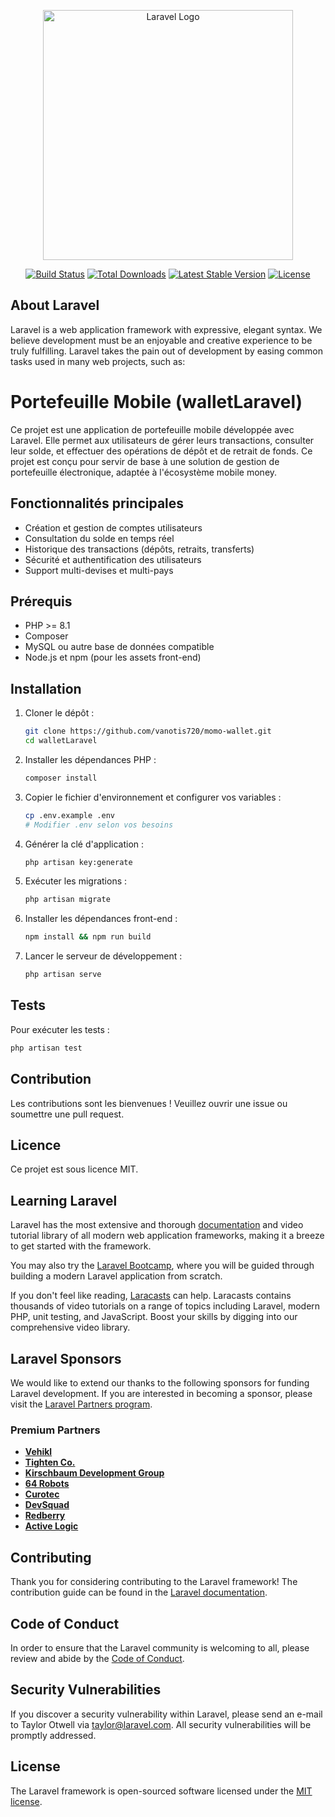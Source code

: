 <p align="center"><a href="https://laravel.com" target="_blank"><img src="https://raw.githubusercontent.com/laravel/art/master/logo-lockup/5%20SVG/2%20CMYK/1%20Full%20Color/laravel-logolockup-cmyk-red.svg" width="400" alt="Laravel Logo"></a></p>

<p align="center">
<a href="https://github.com/laravel/framework/actions"><img src="https://github.com/laravel/framework/workflows/tests/badge.svg" alt="Build Status"></a>
<a href="https://packagist.org/packages/laravel/framework"><img src="https://img.shields.io/packagist/dt/laravel/framework" alt="Total Downloads"></a>
<a href="https://packagist.org/packages/laravel/framework"><img src="https://img.shields.io/packagist/v/laravel/framework" alt="Latest Stable Version"></a>
<a href="https://packagist.org/packages/laravel/framework"><img src="https://img.shields.io/packagist/l/laravel/framework" alt="License"></a>
</p>

## About Laravel

Laravel is a web application framework with expressive, elegant syntax. We believe development must be an enjoyable and creative experience to be truly fulfilling. Laravel takes the pain out of development by easing common tasks used in many web projects, such as:


# Portefeuille Mobile (walletLaravel)

Ce projet est une application de portefeuille mobile développée avec Laravel. Elle permet aux utilisateurs de gérer leurs transactions, consulter leur solde, et effectuer des opérations de dépôt et de retrait de fonds. Ce projet est conçu pour servir de base à une solution de gestion de portefeuille électronique, adaptée à l'écosystème mobile money.

## Fonctionnalités principales

- Création et gestion de comptes utilisateurs
- Consultation du solde en temps réel
- Historique des transactions (dépôts, retraits, transferts)
- Sécurité et authentification des utilisateurs
- Support multi-devises et multi-pays

## Prérequis

- PHP >= 8.1
- Composer
- MySQL ou autre base de données compatible
- Node.js et npm (pour les assets front-end)

## Installation

1. Cloner le dépôt :
	```bash
	git clone https://github.com/vanotis720/momo-wallet.git
	cd walletLaravel
	```
2. Installer les dépendances PHP :
	```bash
	composer install
	```
3. Copier le fichier d'environnement et configurer vos variables :
	```bash
	cp .env.example .env
	# Modifier .env selon vos besoins
	```
4. Générer la clé d'application :
	```bash
	php artisan key:generate
	```
5. Exécuter les migrations :
	```bash
	php artisan migrate
	```
6. Installer les dépendances front-end :
	```bash
	npm install && npm run build
	```
7. Lancer le serveur de développement :
	```bash
	php artisan serve
	```

## Tests

Pour exécuter les tests :
```bash
php artisan test
```

## Contribution

Les contributions sont les bienvenues ! Veuillez ouvrir une issue ou soumettre une pull request.

## Licence

Ce projet est sous licence MIT.

## Learning Laravel

Laravel has the most extensive and thorough [documentation](https://laravel.com/docs) and video tutorial library of all modern web application frameworks, making it a breeze to get started with the framework.

You may also try the [Laravel Bootcamp](https://bootcamp.laravel.com), where you will be guided through building a modern Laravel application from scratch.

If you don't feel like reading, [Laracasts](https://laracasts.com) can help. Laracasts contains thousands of video tutorials on a range of topics including Laravel, modern PHP, unit testing, and JavaScript. Boost your skills by digging into our comprehensive video library.

## Laravel Sponsors

We would like to extend our thanks to the following sponsors for funding Laravel development. If you are interested in becoming a sponsor, please visit the [Laravel Partners program](https://partners.laravel.com).

### Premium Partners

- **[Vehikl](https://vehikl.com)**
- **[Tighten Co.](https://tighten.co)**
- **[Kirschbaum Development Group](https://kirschbaumdevelopment.com)**
- **[64 Robots](https://64robots.com)**
- **[Curotec](https://www.curotec.com/services/technologies/laravel)**
- **[DevSquad](https://devsquad.com/hire-laravel-developers)**
- **[Redberry](https://redberry.international/laravel-development)**
- **[Active Logic](https://activelogic.com)**

## Contributing

Thank you for considering contributing to the Laravel framework! The contribution guide can be found in the [Laravel documentation](https://laravel.com/docs/contributions).

## Code of Conduct

In order to ensure that the Laravel community is welcoming to all, please review and abide by the [Code of Conduct](https://laravel.com/docs/contributions#code-of-conduct).

## Security Vulnerabilities

If you discover a security vulnerability within Laravel, please send an e-mail to Taylor Otwell via [taylor@laravel.com](mailto:taylor@laravel.com). All security vulnerabilities will be promptly addressed.

## License

The Laravel framework is open-sourced software licensed under the [MIT license](https://opensource.org/licenses/MIT).
